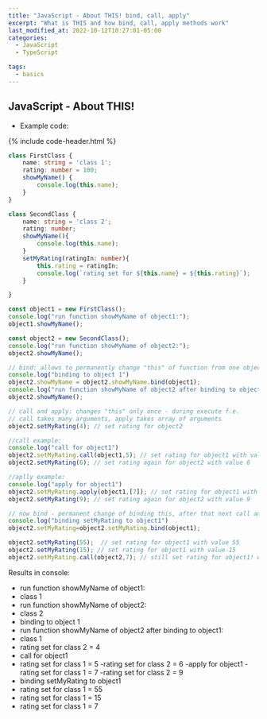 ```yaml
---
title: "JavaScript - About THIS! bind, call, apply"
excerpt: "What is THIS and how bind, call, apply methods work"
last_modified_at: 2022-10-12T10:27:01-05:00
categories:
  - JavaScript
  - TypeScript

tags: 
  - basics
---
```


<!-- short introduction -->
## JavaScript - About THIS!


- Example code:

{% include code-header.html %}
```ts
class FirstClass {
    name: string = 'class 1';
    rating: number = 100;
    showMyName() {
        console.log(this.name);
    }
}

class SecondClass {
    name: string = 'class 2';
    rating: number;
    showMyName(){
        console.log(this.name);
    }
    setMyRating(ratingIn: number){
        this.rating = ratingIn;
        console.log(`rating set for ${this.name} = ${this.rating}`);
    }

}

const object1 = new FirstClass();
console.log("run function showMyName of object1:");
object1.showMyName();

const object2 = new SecondClass();
console.log("run function showMyName of object2:");
object2.showMyName();

// bind: allows to permanently change "this" of function from one object to another, can have many additional arguments
console.log("binding to object 1")
object2.showMyName = object2.showMyName.bind(object1);
console.log("run function showMyName of object2 after binding to object1:");
object2.showMyName();

// call and apply: changes "this" only once - during execute f.e.
// call takes many arguments, apply takes array of arguments
object2.setMyRating(4); // set rating for object2

//call example:
console.log("call for object1")
object2.setMyRating.call(object1,5); // set rating for object1 with value 5
object2.setMyRating(6); // set rating again for object2 with value 6

//aplly example:
console.log("apply for object1")
object2.setMyRating.apply(object1,[7]); // set rating for object1 with value 57
object2.setMyRating(9); // set rating again for object2 with value 9

// now bind - permanent change of binding this, after that next call and apply will not change "this"!
console.log("binding setMyRating to object1")
object2.setMyRating=object2.setMyRating.bind(object1);

object2.setMyRating(55);  // set rating for object1 with value 55
object2.setMyRating(15); // set rating for object1 with value 15
object2.setMyRating.call(object2,7); // still set rating for object1! with value 7

```

Results in console:

- run function showMyName of object1:
- class 1
- run function showMyName of object2:
- class 2
- binding to object 1
- run function showMyName of object2 after binding to object1:
- class 1
- rating set for class 2 = 4
- call for object1
- rating set for class 1 = 5
 -rating set for class 2 = 6
 -apply for object1
 -rating set for class 1 = 7
 -rating set for class 2 = 9
- binding setMyRating to object1
- rating set for class 1 = 55
- rating set for class 1 = 15
- rating set for class 1 = 7






